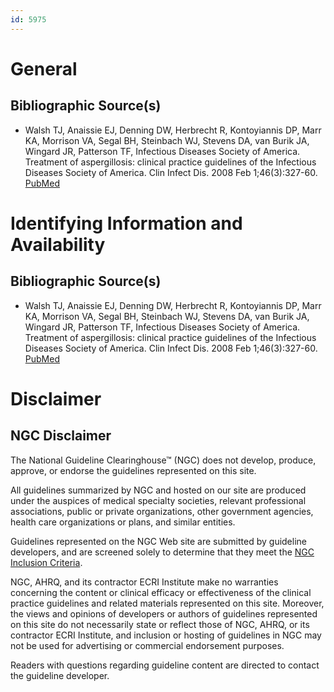 ```yaml
---
id: 5975
---
```


# General

## Bibliographic Source(s)

- Walsh TJ, Anaissie EJ, Denning DW, Herbrecht R, Kontoyiannis DP, Marr KA, Morrison VA, Segal BH, Steinbach WJ, Stevens DA, van Burik JA, Wingard JR, Patterson TF, Infectious Diseases Society of America. Treatment of aspergillosis: clinical practice guidelines of the Infectious Diseases Society of America. Clin Infect Dis. 2008 Feb 1;46(3):327-60. [ PubMed ](http://www.ncbi.nlm.nih.gov/entrez/query.fcgi?cmd=Retrieve&db=pubmed&dopt=Abstract&list_uids=18177225)

# Identifying Information and Availability

## Bibliographic Source(s)

- Walsh TJ, Anaissie EJ, Denning DW, Herbrecht R, Kontoyiannis DP, Marr KA, Morrison VA, Segal BH, Steinbach WJ, Stevens DA, van Burik JA, Wingard JR, Patterson TF, Infectious Diseases Society of America. Treatment of aspergillosis: clinical practice guidelines of the Infectious Diseases Society of America. Clin Infect Dis. 2008 Feb 1;46(3):327-60. [ PubMed ](http://www.ncbi.nlm.nih.gov/entrez/query.fcgi?cmd=Retrieve&db=pubmed&dopt=Abstract&list_uids=18177225)

# Disclaimer

## NGC Disclaimer

The National Guideline Clearinghouse™ (NGC) does not develop, produce, approve, or endorse the guidelines represented on this site.

All guidelines summarized by NGC and hosted on our site are produced under the auspices of medical specialty societies, relevant professional associations, public or private organizations, other government agencies, health care organizations or plans, and similar entities.

Guidelines represented on the NGC Web site are submitted by guideline developers, and are screened solely to determine that they meet the [NGC Inclusion Criteria](/help-and-about/summaries/inclusion-criteria).

NGC, AHRQ, and its contractor ECRI Institute make no warranties concerning the content or clinical efficacy or effectiveness of the clinical practice guidelines and related materials represented on this site. Moreover, the views and opinions of developers or authors of guidelines represented on this site do not necessarily state or reflect those of NGC, AHRQ, or its contractor ECRI Institute, and inclusion or hosting of guidelines in NGC may not be used for advertising or commercial endorsement purposes.

Readers with questions regarding guideline content are directed to contact the guideline developer.

